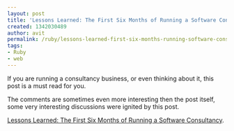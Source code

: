 ```yaml
---
layout: post
title: 'Lessons Learned: The First Six Months of Running a Software Consultancy'
created: 1342030489
author: avit
permalink: /ruby/lessons-learned-first-six-months-running-software-consultancy
tags:
- Ruby
- web
---
```

<p>If you are running a consultancy business, or even thinking about it, this post is a must read for you.</p>
<p>The comments are sometimes even more interesting then the post itself, some very interesting discussions were ignited by this post.</p>
<p><a href="http://reefpoints.dockyard.com/opinion/2012/06/21/lessons-learned-six-month-of-running-dockyard.html">Lessons Learned: The First Six Months of Running a Software Consultancy</a>.</p>
